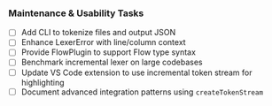 ### Maintenance & Usability Tasks

- [ ] Add CLI to tokenize files and output JSON
- [ ] Enhance LexerError with line/column context
- [ ] Provide FlowPlugin to support Flow type syntax
- [ ] Benchmark incremental lexer on large codebases
- [ ] Update VS Code extension to use incremental token stream for highlighting
- [ ] Document advanced integration patterns using `createTokenStream`
